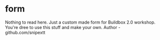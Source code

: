 # form
Nothing to read here. Just a custom made form for Buildbox 2.0 workshop. You're dree to use this stuff and make your own.
Author - github.com/snipextt
